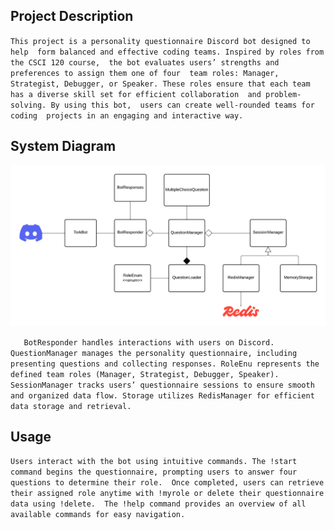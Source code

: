 
## Project Description

`This project is a personality questionnaire Discord bot designed to help 
form balanced and effective coding teams. Inspired by roles from the CSCI 120 course, 
the bot evaluates users’ strengths and preferences to assign them one of four 
team roles: Manager, Strategist, Debugger, or Speaker.
 These roles ensure that each team has a diverse skill set for efficient collaboration 
 and problem-solving. By using this bot,  users can create well-rounded teams for coding 
 projects in an engaging and interactive way.`

## System Diagram

![description](TeamWorkBotUML.png)

`	BotResponder handles interactions with users on Discord.
	QuestionManager manages the personality questionnaire, including presenting questions and collecting responses.
	RoleEnu represents the defined team roles (Manager, Strategist, Debugger, Speaker).
	SessionManager tracks users’ questionnaire sessions to ensure smooth and organized data flow.
	Storage utilizes RedisManager for efficient data storage and retrieval.`


## Usage

`Users interact with the bot using intuitive commands.
 The !start command begins the questionnaire,
  prompting users to answer four questions to determine their role. 
  Once completed, users can retrieve their assigned role anytime with !myrole or delete their questionnaire data using !delete. 
The !help command provides an overview of all available commands for easy navigation.`

